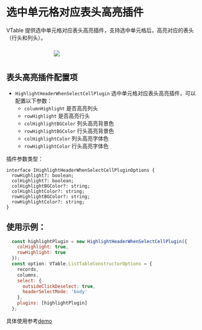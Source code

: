 # 选中单元格对应表头高亮插件

VTable 提供选中单元格对应表头高亮插件，支持选中单元格后，高亮对应的表头（行头和列头）。

<div style="display: flex; justify-content: center;">
  <img src="https://lf9-dp-fe-cms-tos.byteorg.com/obj/bit-cloud/VTable/preview/head-highlight.png" style="flex: 0 0 50%; padding: 10px;">
</div>

## 表头高亮插件配置项

- `HighlightHeaderWhenSelectCellPlugin` 选中单元格对应表头高亮插件，可以配置以下参数：
  - `columnHighlight` 是否高亮列头
  - `rowHighlight` 是否高亮行头
  - `colHighlightBGColor` 列头高亮背景色
  - `rowHighlightBGColor` 行头高亮背景色
  - `colHighlightColor` 列头高亮字体色
  - `rowHighlightColor` 行头高亮字体色
 
插件参数类型：
```
interface IHighlightHeaderWhenSelectCellPluginOptions {
  rowHighlight?: boolean;
  colHighlight?: boolean;
  colHighlightBGColor?: string;
  colHighlightColor?: string;
  rowHighlightBGColor?: string;
  rowHighlightColor?: string;
}
```

## 使用示例：
```js
  const highlightPlugin = new HighlightHeaderWhenSelectCellPlugin({
    colHighlight: true,
    rowHighlight: true
  });
  const option: VTable.ListTableConstructorOptions = {
    records,
    columns,
    select: {
      outsideClickDeselect: true,
      headerSelectMode: 'body'
    },
    plugins: [highlightPlugin]
  };
```

具体使用参考[demo](../../demo/interaction/head-highlight)
